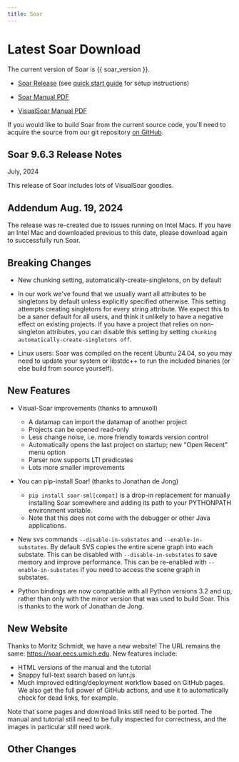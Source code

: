 ```yaml
---
title: Soar
---
```


# Latest Soar Download

The current version of Soar is {{ soar_version }}.
<!-- markdown-link-check-disable-next-line -->
*   [Soar Release](https://github.com/SoarGroup/Soar/releases/download/releases%2F{{soar_version}}/SoarSuite_{{soar_version}}-Multiplatform.zip
)
(see [quick start guide](../../home/QuickStart.md) for setup instructions)
<!-- markdown-link-check-disable-next-line -->
*   [Soar Manual PDF](https://github.com/SoarGroup/Soar/releases/download/releases%2F{{soar_version}}/SoarManual.pdf)
<!-- markdown-link-check-disable-next-line -->
*   [VisualSoar Manual PDF](https://github.com/SoarGroup/Soar/releases/download/releases%2F{{soar_version}}/VisualSoar_UsersManual.pdf)

If you would like to build Soar from the current source code, you'll need to
acquire the source from our git repository [on GitHub](https://github.com/SoarGroup/Soar).

## Soar 9.6.3 Release Notes

July, 2024

This release of Soar includes lots of VisualSoar goodies.

## Addendum Aug. 19, 2024

The release was re-created due to issues running on Intel Macs. If you have an
Intel Mac and downloaded previous to this date, please download again to
successfully run Soar.

## Breaking Changes

*   New chunking setting, automatically-create-singletons, on by default
*   In our work we've found that we usually want all attributes to be singletons
by default unless explicitly specified otherwise. This setting attempts creating
singletons for every string attribute. We expect this to be a saner default for
all users, and think it unlikely to have a negative effect on existing projects.
If you have a project that relies on non-singleton attributes, you can disable
this setting by setting `chunking automatically-create-singletons off`.

*   Linux users: Soar was compiled on the recent Ubuntu 24.04, so you may need
to update your system or libstdc++ to run the included binaries (or else build
from source yourself).

## New Features

*   Visual-Soar improvements (thanks to amnuxoll)
    *   A datamap can import the datamap of another project
    *   Projects can be opened read-only
    *   Less change noise, i.e. more friendly towards version control
    *   Automatically opens the last project on startup; new "Open Recent" menu option
    *   Parser now supports LTI predicates
    *   Lots more smaller improvements

*   You can pip-install Soar! (thanks to Jonathan de Jong)
    *   `pip install soar-sml[compat]` is a drop-in replacement for manually
    installing Soar somewhere and adding its path to your PYTHONPATH environment
    variable.
    *   Note that this does not come with the debugger or other Java applications.
*   New svs commands `--disable-in-substates` and `--enable-in-substates`. By
default SVS copies the entire scene graph into each substate. This can be
disabled with `--disable-in-substates` to save memory and improve performance.
This can be re-enabled with `--enable-in-substates` if you need to access the
scene graph in substates.
*   Python bindings are now compatible with all Python versions 3.2 and up,
rather than only with the minor version that was used to build Soar. This is
thanks to the work of Jonathan de Jong.

## New Website

Thanks to Moritz Schmidt, we have a new website! The URL remains the same:
<https://soar.eecs.umich.edu>. New features include:

*   HTML versions of the manual and the tutorial
*   Snappy full-text search based on lunr.js
*   Much improved editing/deployment workflow based on GitHub pages. We also get
the full power of GitHub actions, and use it to automatically check for dead
links, for example.

Note that some pages and download links still need to be ported. The manual and
tutorial still need to be fully inspected for correctness, and the images in
particular still need work.

## Other Changes
